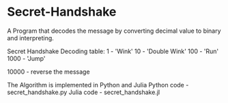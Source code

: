 # Secret-Handshake
A Program that decodes the message by converting decimal value to binary and interpreting.

Secret Handshake Decoding table:
1    - 'Wink'
10   - 'Double Wink'
100  - 'Run'
1000 - 'Jump'

10000 - reverse the message

The Algorithm is implemented in Python and Julia
Python code - secret_handshake.py
Julia code - secret_handshake.jl
